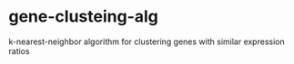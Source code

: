 gene-clusteing-alg
==================

k-nearest-neighbor algorithm for clustering genes with similar expression ratios